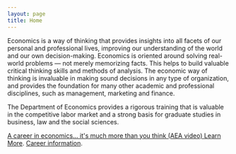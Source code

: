 ```yaml
---
layout: page
title: Home
---
```


Economics is a way of thinking that provides insights into all facets of our personal and professional lives, improving our understanding of the world and our own decision-making. 
Economics is oriented around solving real-world  problems — not merely memorizing facts. This helps to build valuable critical thinking skills and methods of analysis. 
The economic way of thinking is invaluable in  making sound decisions in any type of organization, and provides the foundation for many other academic and professional disciplines, such as management, marketing and finance. 

The Department of Economics provides a rigorous training that is valuable in the competitive labor market and a strong basis for graduate studies in business, law and the social sciences.

[A career in economics... it's much more than you think (AEA video) ](https://www.aeaweb.org/video/career_in_economics.php) 
[Learn More](http://www.cla.temple.edu/economics/about/). [Career information](http://www.cla.temple.edu/economics/about/economics-major-career-information/). 
